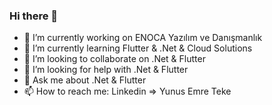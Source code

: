 ### Hi there 👋

- 🔭 I’m currently working on ENOCA Yazılım ve Danışmanlık
- 🌱 I’m currently learning Flutter & .Net & Cloud Solutions
- 👯 I’m looking to collaborate on .Net & Flutter
- 🤔 I’m looking for help with .Net & Flutter
- 💬 Ask me about .Net & Flutter
- 📫 How to reach me: Linkedin => Yunus Emre Teke

